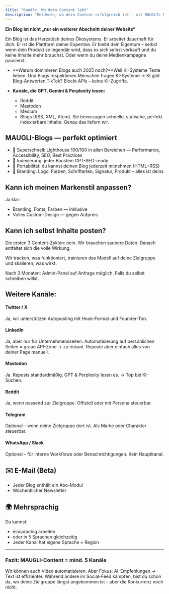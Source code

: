 ```yaml
---
title: "Kanäle. Wo dein Content lebt"
description: "Entdecke, wo dein Content erfolgreich ist - mit MAUGLIs Multikanal-Ökosystem, SEO-optimierten Blogs die KI-Systeme lieben, automatischer Verteilung über Plattformen und perfekter Indexierung für maximale Sichtbarkeit in der digitalen Landschaft 2025."
---
```

**Ein Blog ist nicht „nur ein weiterer Abschnitt deiner Website“**

Ein Blog ist das Herzstück deines Ökosystems. Er arbeitet dauerhaft für dich. Er ist die Plattform deiner Expertise. Er bleibt dein Eigentum – selbst wenn dein Produkt so legendär wird, dass es sich selbst verkauft und du keine Inhalte mehr brauchst. Oder wenn du deine Medienkampagne pausierst.

- **Warum dominieren Blogs auch 2025 noch?**Weil KI-Systeme Texte lieben. Und Blogs respektieren.Menschen fragen KI-Systeme → KI gibt Blog-Antworten.TikTok? Blockt APIs – keine KI-Zugriffe.
- **Kanäle, die GPT, Gemini & Perplexity lesen:**

  - Reddit
  - Mastodon
  - Medium
  - Blogs (RSS, XML, Atom). Sie bevorzugen schnelle, statische, perfekt indexierbare Inhalte. Genau das liefern wir.

## **MAUGLI-Blogs — perfekt optimiert**

- 🔗 Superschnell: Lighthouse 100/100 in allen Bereichen — Performance, Accessibility, SEO, Best Practices
- 🧩 Indexierung: jeder Baustein GPT-SEO-ready
- 🧬 Portabilität: du kannst deinen Blog jederzeit mitnehmen (HTML+RSS)
- 🎨 Branding: Logo, Farben, Schriftarten, Signatur, Produkt – alles ist deins

## **Kann ich meinen Markenstil anpassen?**

Ja klar:

- Branding, Fonts, Farben — inklusive
- Volles Custom-Design — gegen Aufpreis

## **Kann ich selbst Inhalte posten?**

Die ersten 3 Content-Zyklen: nein.
Wir brauchen saubere Daten. Danach entfaltet sich die volle Wirkung.

Wir tracken, was funktioniert,
trainieren das Modell auf deine Zielgruppe
und skalieren, was wirkt.

Nach 3 Monaten: Admin-Panel auf Anfrage möglich. Falls du selbst schreiben willst.

##  **Weitere Kanäle:**

####  **Twitter / X**

Ja, wir unterstützen Autoposting mit Hook-Format und Founder-Ton.

#### **LinkedIn**

Ja, aber nur für Unternehmensseiten.
Automatisierung auf persönlichen Seiten = graue API-Zone → zu riskant.
Reposte aber einfach alles von deiner Page manuell.

####  **Mastodon**

Ja. Reposts standardmäßig.
GPT & Perplexity lesen es. → Top bei KI-Suchen.

####  **Reddit**

Ja, wenn passend zur Zielgruppe.
Offiziell oder mit Persona steuerbar.

####  **Telegram**

Optional – wenn deine Zielgruppe dort ist.
Als Marke oder Charakter steuerbar.

####  **WhatsApp / Slack**

Optional – für interne Workflows oder Benachrichtigungen. Kein Hauptkanal.

## **✉️ E-Mail (Beta)**

- Jeder Blog enthält ein Abo-Modul
- Wöchentlicher Newsletter

## **🌍 Mehrsprachig**

Du kannst:

- einsprachig arbeiten
- oder in 5 Sprachen gleichzeitig
- Jeder Kanal hat eigene Sprache + Region

---

### **Fazit:** MAUGLI-Content = mind. 5 Kanäle

Wir können auch Video automatisieren.
Aber Fokus: AI-Empfehlungen → Text ist effizienter.
Während andere im Social-Feed kämpfen, bist du schon da, wo deine Zielgruppe längst angekommen ist – aber die Konkurrenz noch nicht.
